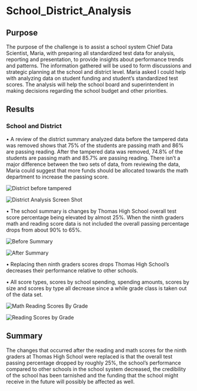 # School_District_Analysis

## Purpose

The purpose of the challenge is to assist a school system Chief Data Scientist, Maria, with preparing all standardized test data for analysis, reporting and presentation, to provide insights about performance trends and patterns. The information gathered will be used to form discussions and strategic planning at the school and district level. Maria asked I could help with analyzing data on student funding and student’s standardized test scores. The analysis will help the school board and superintendent in making decisions regarding the school budget and other priorities.

## Results

### School and District

•	A review of the district summary analyzed data before the tampered data was removed shows that 75% of the students are passing math and 86% are passing reading.     After the tampered data was removed, 74.8% of the students are passing math and 85.7% are passing reading. There isn’t a major difference between the two sets of   data, from reviewing the data, Maria could suggest that more funds should be allocated towards the math department to increase the passing score.

![District before tampered](https://user-images.githubusercontent.com/89553690/134826780-4f6bb5f4-dc6b-4e0e-b26a-2d8e9a5cb7e1.png)

![District Analysis Screen Shot](https://user-images.githubusercontent.com/89553690/134826811-82e208f0-f2c3-477e-8616-0b4df7d5bb1c.png)

•	 The school summary is changes by Thomas High School overall test score percentage being elevated by almost 25%. When the ninth graders math and reading score        data   is not included the overall passing percentage drops from about 90% to 65%.

![Before Summary](https://user-images.githubusercontent.com/89553690/134826934-05e05dc8-8831-4e6c-b116-e70bc4344cbe.png)

![After Summary](https://user-images.githubusercontent.com/89553690/134826940-b515b273-bd2b-42e7-8245-45fe11bd03aa.png)

•	Replacing then ninth graders scores drops Thomas High School’s decreases their performance relative to other schools.

•	All score types, scores by school spending, spending amounts, scores by size and scores by type all decrease since a while grade class is taken out of the data     set.

![Math Reading Scores By Grade](https://user-images.githubusercontent.com/89553690/134827030-2c4924b0-4a7e-4cf6-9243-eeea7a63eacd.png)

![Reading Scores by Grade](https://user-images.githubusercontent.com/89553690/134827506-63c36404-819c-426d-9f45-0328af7d2395.png)

## Summary

The changes that occurred after the reading and math scores for the ninth graders at Thomas High School were replaced is that the overall test passing percentage dropped by roughly 25%, the school’s performance compared to other schools in the school system decreased, the credibility of the school has been tarnished and the funding that the school might receive in the future will possibly be affected as well.
